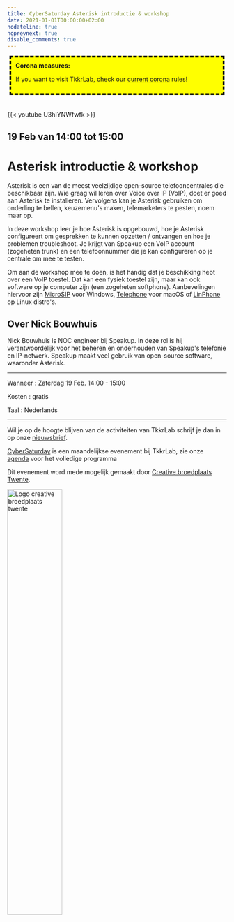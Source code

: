 ```yaml
---
title: CyberSaturday Asterisk introductie & workshop
date: 2021-01-01T00:00:00+02:00
nodateline: true
noprevnext: true
disable_comments: true
---
```

<div style="background: yellow;margin: 5px;padding:10px;border: 4px dashed black;">
<strong>Corona measures:</strong><p> If you want to visit TkkrLab, check our <a href="/corona">current corona</a> rules!</div>
<br>

{{< youtube U3hIYNWfwfk >}}
<br/>

## 19 Feb van 14:00 tot 15:00 ##

# Asterisk introductie & workshop


Asterisk is een van de meest veelzijdige open-source telefooncentrales die beschikbaar zijn. Wie graag wil leren over Voice over IP (VoIP), doet er goed aan Asterisk te installeren. Vervolgens kan je Asterisk gebruiken om onderling te bellen, keuzemenu's maken, telemarketers te pesten, noem maar op.

In deze workshop leer je hoe Asterisk is opgebouwd, hoe je Asterisk configureert om gesprekken te kunnen opzetten / ontvangen en hoe je problemen troubleshoot. Je krijgt van Speakup een VoIP account (zogeheten trunk) en een telefoonnummer die je kan configureren op je centrale om mee te testen.

Om aan de workshop mee te doen, is het handig dat je beschikking hebt over een VoIP toestel. Dat kan een fysiek toestel zijn, maar kan ook software op je computer zijn (een zogeheten softphone). Aanbevelingen hiervoor zijn [MicroSIP](https://www.microsip.org) voor Windows, [Telephone](https://www.64characters.com/telephone/) voor macOS of [LinPhone](https://www.linphone.org) op Linux distro's.

## Over Nick Bouwhuis
Nick Bouwhuis is NOC engineer bij Speakup. In deze rol is hij verantwoordelijk voor het beheren en onderhouden van Speakup's telefonie en IP-netwerk. Speakup maakt veel gebruik van open-source software, waaronder Asterisk. 

<hr>
Wanneer : Zaterdag 19 Feb. 14:00 - 15:00

Kosten : gratis

Taal : Nederlands

<hr>

Wil je op de hoogte blijven van de activiteiten van TkkrLab schrijf je dan in op onze [nieuwsbrief](http://eepurl.com/gLxrLD).


[CyberSaturday](/cybersaturdays/cybersaturday/) is een maandelijkse evenement bij TkkrLab, zie onze [agenda](/agenda/) voor het volledige programma

Dit evenement word mede mogelijk gemaakt door [Creative broedplaats Twente](http://www.creatievebroedplaatsentwente.nl/).

<img width=50% src="/images/Logo-Creatieve-Broedplaatsen-Twente.jpg"  alt="Logo creative broedplaats twente">